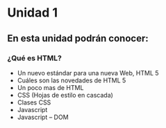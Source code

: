 # Unidad 1
## En esta unidad podrán conocer:

### ¿Qué es HTML?
- Un nuevo estándar para una nueva Web, HTML 5
- Cuáles son las novedades de HTML 5
- Un poco mas de HTML
- CSS (Hojas de estilo en cascada)
- Clases CSS
- Javascript
- Javascript – DOM